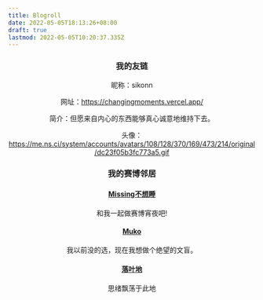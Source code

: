 ```yaml
---
title: Blogroll
date: 2022-05-05T18:13:26+08:00
draft: true
lastmod: 2022-05-05T10:20:37.335Z
---
```

<center>

### 我的友链

昵称：sikonn

网址：https://changingmoments.vercel.app/

简介：但愿来自内心的东西能够真心诚意地维持下去。

头像：https://me.ns.ci/system/accounts/avatars/108/128/370/169/473/214/original/dc23f05b3fc773a5.gif

### 我的赛博邻居

#### [Missing不想睡](https://hugo-missingid.vercel.app/)

和我一起做赛博宵夜吧!

#### [Muko](https://hugo-mukokka.vercel.app/)

我以前没的选，现在我想做个绝望的文盲。

#### [落叶地](https://good-luck.vercel.app/)

思绪飘荡于此地
</center>